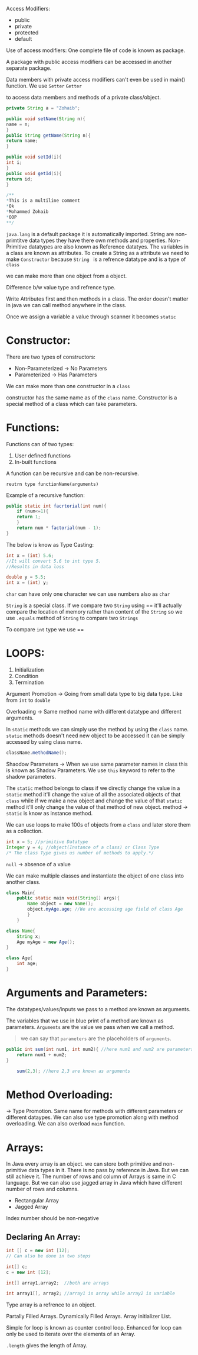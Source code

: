 Access Modifiers:
 * public 
 * private
 * protected
 * default

Use of access modifiers:
One complete file of code is known as package.

A package with public access modifiers can be accessed in another separate package.

Data members with private access modifiers can't even be used in main() function. We use 
`Setter`
`Getter`

to access data members and methods of a private class/object.

```java
private String a = "Zohaib";

public void setName(String n){
name = n;
}
public String getName(String n){
return name;
}
```

```java
public void setId(i){
int i;
}
public void getId(i){
return id;
}
```

```java
/**
*This is a multiline comment
*Ok
*Mohammed Zohaib
*OOP
**/
```

`java.lang` is a default package it is automatically imported.
String are non-primtitve data types they have there own methods and properties.
Non-Primitive datatypes are also known as Reference datatyes.
The variables in a class are known as attributes.
To create a String as a attribute we need to make `Constructor` because `String ` is a refrence datatype and is a type of `class`

we can make more than one object from a object.

Difference b/w value type and refrence type.

Write Attributes first and then methods in a class.
The order doesn't matter in java we can call method anywhere in the class.

Once we assign a variable a value through scanner it becomes `static`
# Constructor:
There are two types of constructors:
* Non-Parameterized -> No Parameters
* Parameterized -> Has Parameters

We can make more than one constructor in a `class`

constructor has the same name as of the `class` name. Constructor is a special method of a class which can take parameters.

# Functions:
Functions can of two types:
1. User defined functions
2. In-built functions

A function can be recursive and can be non-recursive.

`reutrn type functionName(arguments)`

Example of a recursive function:

```java
public static int facrtorial(int num){
	if (num<=1){
	return 1;
	}
	return num * factorial(num - 1);
}
```


The below is know as Type Casting:
```java
int x = (int) 5.6;
//It will convert 5.6 to int type 5.
//Results in data loss
```

```java
double y = 5.5;
int x = (int) y;
```

`char` can have only one character we can use numbers also as `char`

`String`  is a special class.
If we compare two `String` using == it'll actually compare the location of memory rather than content of the `String`  so we use `.equals` method of `String` to compare two `Strings`

To compare `int` type we use ==

# LOOPS:
1. Initialization
2. Condition
3. Termination



Argument Promotion -> Going from small data type to big data type.
Like from `int` to `double`

Overloading -> Same method name with different datatype and different arguments.

In `static` methods we can simply use the method by using the `class` name.
`static` methods doesn't need new object to be accessed it can be simply accessed by using class name.

```java
className.methodName();
```

Shaodow Parameters -> When we use same parameter names in class this is known as Shadow Parameters. We use `this` keyword to refer to the shadow parameters.

The `static` method belongs to class if we directly change the value in a `static` method it'll change the value of all the associated objects of that `class` while if we make a new object and change the value of that `static` method it'll only change the value of that method of new object.
method -> `static` is know as instance method.


We can use loops to make 100s of objects from a `class` and later store them as a collection.

```java
int x = 5; //primitive Datatype
Integer y = 4; //object(Instance of a class) or Class Type
/* The class Type gives us number of methods to apply.*/
```

`null` -> absence of a value

We can make multiple classes and instantiate the object of one class into another class.

```java
class Main{
	public static main void(String[] args){
		Name object = new Name();
		object.myAge.age; //We are accessing age field of class Age
		}
	}
```

```java
class Name{
	String x;
	Age myAge = new Age();
}
```

```java
class Age{
	int age;
}
```


# Arguments and Parameters:
The datatypes/values/inputs we pass to a method are known as arguments.

The variables that we use in blue print of a method are known as parameters.
`Arguments` are the value we pass when we call a method.
>we can say that `parameters` are the placeholders of `arguments`.

```java
public int sum(int num1, int num2){ //here num1 and num2 are parameters
	return num1 + num2;
}
```

```java
	sum(2,3); //here 2,3 are known as arguments
```

# Method Overloading:
-> Type Promotion.
Same name for methods with different parameters or different dataypes.
We can also use type promotion along with method overloading.
We can also overload `main` function.



# Arrays:
In Java every array is an object. we can store both primitive and non-primitive data types in it.
There is no pass by reference in Java. But we can still achieve it.
The number of rows and column of Arrays is same in C language. But we can also use jagged array in Java which have different number of rows and columns.

* Rectangular Array
* Jagged Array

Index number should be non-negative

## Declaring An Array:
```java 
int [] c = new int [12];
// Can also be done in two steps

int[] c;
c = new int [12];

int[] array1,array2;  //both are arrays

int array1[], array2; //array1 is array while array2 is variable
```

Type array is a refrence to an object.

Partally Filled Arrays.
Dynamically Filled Arrays.
Array initializer List.

Simple for loop is known as counter control loop.
Enhanced for loop can only be used to iterate over the elements of an Array.

`.length`  gives the length of Array.
